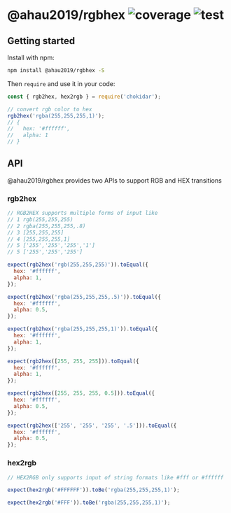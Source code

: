 # @ahau2019/rgbhex ![coverage](https://img.shields.io/badge/coverage-100%25-green) ![test](https://img.shields.io/badge/test-pass-blue)

## Getting started

Install with npm:

```sh
npm install @ahau2019/rgbhex -S
```

Then `require` and use it in your code:

```javascript
const { rgb2hex, hex2rgb } = require('chokidar');

// convert rgb color to hex
rgb2hex('rgba(255,255,255,1)');
// {
//   hex: '#ffffff',
//   alpha: 1
// }
```

## API

@ahau2019/rgbhex provides two APIs to support RGB and HEX transitions

### rgb2hex

```javascript
// RGB2HEX supports multiple forms of input like
// 1 rgb(255,255,255)
// 2 rgba(255,255,255,.8)
// 3 [255,255,255]
// 4 [255,255,255,1]
// 5 ['255','255','255','1']
// 5 ['255','255','255']

expect(rgb2hex('rgb(255,255,255)')).toEqual({
  hex: '#ffffff',
  alpha: 1,
});

expect(rgb2hex('rgba(255,255,255,.5)')).toEqual({
  hex: '#ffffff',
  alpha: 0.5,
});

expect(rgb2hex('rgba(255,255,255,1)')).toEqual({
  hex: '#ffffff',
  alpha: 1,
});

expect(rgb2hex([255, 255, 255])).toEqual({
  hex: '#ffffff',
  alpha: 1,
});

expect(rgb2hex([255, 255, 255, 0.5])).toEqual({
  hex: '#ffffff',
  alpha: 0.5,
});

expect(rgb2hex(['255', '255', '255', '.5'])).toEqual({
  hex: '#ffffff',
  alpha: 0.5,
});
```

### hex2rgb

```javascript
// HEX2RGB only supports input of string formats like #fff or #ffffff

expect(hex2rgb('#FFFFFF')).toBe('rgba(255,255,255,1)');

expect(hex2rgb('#FFF')).toBe('rgba(255,255,255,1)');
```
